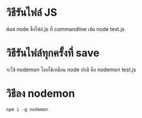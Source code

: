 # วิธีรันไฟล์ JS 
พิมพ์ node ชื่อไฟล์.js ที่ commandline
เช่น node test.js

# วิธีรันไฟล์ทุกครั้งที่ save
จะใช้ nodemon โดยใช้เหมือน node ปกติ คือ nodemon test.js

# วิธีลง nodemon
`npm i -g nodemon`
